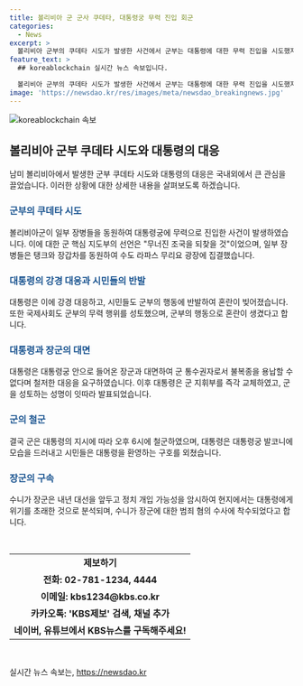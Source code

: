 ```yaml
---
title: 볼리비아 군 군사 쿠데타, 대통령궁 무력 진입 회군
categories:
  - News
excerpt: >
  볼리비아 군부의 쿠데타 시도가 발생한 사건에서 군부는 대통령에 대한 무력 진입을 시도했지만, 대응 천명과 시민들의 반발에 징계했습니다. 국제사회의 성토와 시민들의 혼란 속에서 대통령은 군 지휘부를 즉각 교체하고, 군부는 결국 철수했습니다. 대통령은 시민들의 지지를 받으며 군의 쿠데타를 격퇴했고, 장군은 체포됐습니다. 사태의 전말은 계속해서 발전 중이며, 군부와 대통령 간의 갈등이 예상됩니다. (150자)
feature_text: >
  ## koreablockchain 실시간 뉴스 속보입니다.

  볼리비아 군부의 쿠데타 시도가 발생한 사건에서 군부는 대통령에 대한 무력 진입을 시도했지만, 대응 천명과 시민들의 반발에 징계했습니다. 국제사회의 성토와 시민들의 혼란 속에서 대통령은 군 지휘부를 즉각 교체하고, 군부는 결국 철수했습니다. 대통령은 시민들의 지지를 받으며 군의 쿠데타를 격퇴했고, 장군은 체포됐습니다. 사태의 전말은 계속해서 발전 중이며, 군부와 대통령 간의 갈등이 예상됩니다. (150자)
image: 'https://newsdao.kr/res/images/meta/newsdao_breakingnews.jpg'
---
```


<p><img src="https://newsdao.kr/res/images/meta/newsdao_breakingnews.jpg" alt="koreablockchain 속보" /></p>

<h2 data-ke-size="size26">볼리비아 군부 쿠데타 시도와 대통령의 대응</h2>

<p data-ke-size="size16">남미 볼리비아에서 발생한 군부 쿠데타 시도와 대통령의 대응은 국내외에서 큰 관심을 끌었습니다. 이러한 상황에 대한 상세한 내용을 살펴보도록 하겠습니다.</p>

<h3><b><span style="color: #1a5490;">군부의 쿠데타 시도</span></b></h3>

<p data-ke-size="size16">볼리비아군이 일부 장병들을 동원하여 대통령궁에 무력으로 진입한 사건이 발생하였습니다. 이에 대한 군 핵심 지도부의 선언은 "무너진 조국을 되찾을 것"이었으며, 일부 장병들은 탱크와 장갑차를 동원하여 수도 라파스 무리요 광장에 집결했습니다.</p>

<h3><b><span style="color: #1a5490;">대통령의 강경 대응과 시민들의 반발</span></b></h3>

<p data-ke-size="size16">대통령은 이에 강경 대응하고, 시민들도 군부의 행동에 반발하여 혼란이 빚어졌습니다. 또한 국제사회도 군부의 무력 행위를 성토했으며, 군부의 행동으로 혼란이 생겼다고 합니다.</p>

<h3><b><span style="color: #1a5490;">대통령과 장군의 대면</span></b></h3>

<p data-ke-size="size16">대통령은 대통령궁 안으로 들어온 장군과 대면하여 군 통수권자로서 불복종을 용납할 수 없다며 철저한 대응을 요구하였습니다. 이후 대통령은 군 지휘부를 즉각 교체하였고, 군을 성토하는 성명이 잇따라 발표되었습니다.</p>

<h3><b><span style="color: #1a5490;">군의 철군</span></b></h3>

<p data-ke-size="size16">결국 군은 대통령의 지시에 따라 오후 6시에 철군하였으며, 대통령은 대통령궁 발코니에 모습을 드러내고 시민들은 대통령을 환영하는 구호를 외쳤습니다.</p>

<h3><b><span style="color: #1a5490;">장군의 구속</span></b></h3>

<p data-ke-size="size16">수니가 장군은 내년 대선을 앞두고 정치 개입 가능성을 암시하여 현지에서는 대통령에게 위기를 초래한 것으로 분석되며, 수니가 장군에 대한 범죄 혐의 수사에 착수되었다고 합니다.</p>

<p data-ke-size="size16">&nbsp;</p>

<table>
<tbody>
<tr>
<td style="text-align: center; height: 17px;"><b>제보하기</b></td>
</tr>
<tr>
<td style="text-align: center; height: 17px;"><b>전화: 02-781-1234, 4444</b></td>
</tr>
<tr>
<td style="text-align: center; height: 17px;"><b>이메일: kbs1234@kbs.co.kr</b></td>
</tr>
<tr>
<td style="text-align: center; height: 17px;"><b>카카오톡: 'KBS제보' 검색, 채널 추가</b></td>
</tr>
<tr>
<td style="text-align: center; height: 17px;"><b>네이버, 유튜브에서 KBS뉴스를 구독해주세요!</b></td>
</tr>
</tbody>
</table>

<p data-ke-size="size16">&nbsp;</p>
실시간 뉴스 속보는, <a href="https://newsdao.kr" rel="dofollow">https://newsdao.kr</a>


